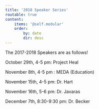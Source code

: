 ```yaml
---
title: '2018 Speaker Series'
routable: true
content:
    items: '@self.modular'
    order:
        by: date
        dir: desc
---
```


The 2017-2018 Speakers are as follows!

October 29th, 4-5 pm: Project Heal

November 8th, 4-5 pm : MEDA (Education)

November 15th, 4-5 pm: Dr. Hart

November 16th, 5-6 pm: Dr. Javaras

December 7th, 8:30-9:30 pm: Dr. Becker
